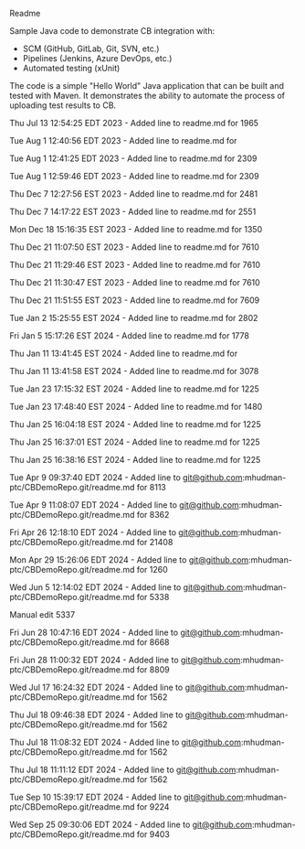 Readme

Sample Java code to demonstrate CB integration with:
- SCM (GitHub, GitLab, Git, SVN, etc.)
- Pipelines (Jenkins, Azure DevOps, etc.)
- Automated testing (xUnit)

The code is a simple "Hello World" Java application that can be built and 
tested with Maven. It demonstrates the ability to automate the process of
uploading test results to CB.



Thu Jul 13 12:54:25 EDT 2023 - Added line to readme.md for 1965

Tue Aug  1 12:40:56 EDT 2023 - Added line to readme.md for 

Tue Aug  1 12:41:25 EDT 2023 - Added line to readme.md for 2309

Tue Aug  1 12:59:46 EDT 2023 - Added line to readme.md for 2309

Thu Dec  7 12:27:56 EST 2023 - Added line to readme.md for 2481

Thu Dec  7 14:17:22 EST 2023 - Added line to readme.md for 2551

Mon Dec 18 15:16:35 EST 2023 - Added line to readme.md for 1350

Thu Dec 21 11:07:50 EST 2023 - Added line to readme.md for 7610

Thu Dec 21 11:29:46 EST 2023 - Added line to readme.md for 7610

Thu Dec 21 11:30:47 EST 2023 - Added line to readme.md for 7610

Thu Dec 21 11:51:55 EST 2023 - Added line to readme.md for 7609

Tue Jan  2 15:25:55 EST 2024 - Added line to readme.md for 2802

Fri Jan  5 15:17:26 EST 2024 - Added line to readme.md for 1778

Thu Jan 11 13:41:45 EST 2024 - Added line to readme.md for 

Thu Jan 11 13:41:58 EST 2024 - Added line to readme.md for 3078

Tue Jan 23 17:15:32 EST 2024 - Added line to readme.md for 1225

Tue Jan 23 17:48:40 EST 2024 - Added line to readme.md for 1480

Thu Jan 25 16:04:18 EST 2024 - Added line to readme.md for 1225

Thu Jan 25 16:37:01 EST 2024 - Added line to readme.md for 1225

Thu Jan 25 16:38:16 EST 2024 - Added line to readme.md for 1225

Tue Apr  9 09:37:40 EDT 2024 - Added line to git@github.com:mhudman-ptc/CBDemoRepo.git/readme.md for 8113

Tue Apr  9 11:08:07 EDT 2024 - Added line to git@github.com:mhudman-ptc/CBDemoRepo.git/readme.md for 8362

Fri Apr 26 12:18:10 EDT 2024 - Added line to git@github.com:mhudman-ptc/CBDemoRepo.git/readme.md for 21408

Mon Apr 29 15:26:06 EDT 2024 - Added line to git@github.com:mhudman-ptc/CBDemoRepo.git/readme.md for 1260

Wed Jun  5 12:14:02 EDT 2024 - Added line to git@github.com:mhudman-ptc/CBDemoRepo.git/readme.md for 5338



Manual edit 5337

Fri Jun 28 10:47:16 EDT 2024 - Added line to git@github.com:mhudman-ptc/CBDemoRepo.git/readme.md for 8668

Fri Jun 28 11:00:32 EDT 2024 - Added line to git@github.com:mhudman-ptc/CBDemoRepo.git/readme.md for 8809

Wed Jul 17 16:24:32 EDT 2024 - Added line to git@github.com:mhudman-ptc/CBDemoRepo.git/readme.md for 1562

Thu Jul 18 09:46:38 EDT 2024 - Added line to git@github.com:mhudman-ptc/CBDemoRepo.git/readme.md for 1562

Thu Jul 18 11:08:32 EDT 2024 - Added line to git@github.com:mhudman-ptc/CBDemoRepo.git/readme.md for 1562

Thu Jul 18 11:11:12 EDT 2024 - Added line to git@github.com:mhudman-ptc/CBDemoRepo.git/readme.md for 1562

Tue Sep 10 15:39:17 EDT 2024 - Added line to git@github.com:mhudman-ptc/CBDemoRepo.git/readme.md for 9224

Wed Sep 25 09:30:06 EDT 2024 - Added line to git@github.com:mhudman-ptc/CBDemoRepo.git/readme.md for 9403

